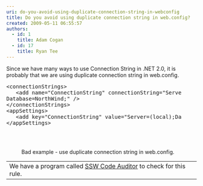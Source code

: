 ```yaml
---
uri: do-you-avoid-using-duplicate-connection-string-in-webconfig
title: Do you avoid using duplicate connection string in web.config?
created: 2009-05-11 06:55:57
authors:
  - id: 1
    title: Adam Cogan
  - id: 17
    title: Ryan Tee
---
```





<span class='intro'> Since we have many ways to use Connection String in .NET 2.0, it is probably that we are using duplicate connection string in web.config. 
 </span>


  <dl class="badCode">
    <dt style="width&#58;92.01%;height&#58;172px;">
    <pre>&lt;connectionStrings&gt;<br>   &lt;add name=&quot;ConnectionString&quot; connectionString=&quot;Server=(local);<br>Database=NorthWind;&quot; /&gt;<br>&lt;/connectionStrings&gt;<br>&lt;appSettings&gt;<br>   &lt;add key=&quot;ConnectionString&quot; value=&quot;Server=(local);Database=NorthWind;&quot;/&gt;<br>&lt;/appSettings&gt;</pre>
    </dt>
    <dd>Bad example - use duplicate connection string in web.config. </dd>
</dl>
<table id="table5" class="clsSSWProductTable" cellspacing="2" summary="Code Auditor" cellpadding="2">
    <tbody>
        <tr>
            <td>We have a program called <a href="http&#58;//www.ssw.com.au/ssw/CodeAuditor/">SSW Code Auditor</a> to check for this rule.</td>
        </tr>
    </tbody>
</table>



